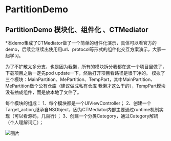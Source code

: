 # PartitionDemo
## PartitionDemo 模块化、组件化 、CTMediator

*本demo集成了CTMediator做了一个简单的组件化演示，具体可以看官方的demo，后续会继续出使用用url、protocol等形式的组件化交互方案演示，大家一起学习。

为了不扩散太多分支，也是因为我懒，所有的模块拆分我都在这一个项目里做了，下载项目之后一定先pod update一下，然后打开项目看路径是很干净的。
模拟了三个模块：MainPartition、MePartition、TempPart，其中MainPartition、MePartition做个公有仓库（建议做成私有仓库 我懒才这么干的），TempPart模块没有抽成组件，而是放本地了文件了。

每个模块的组成：
1、每个模块都是一个UIViewController；
2、创建一个Target_action,继承自NSObject，因为CTMediator内部主要通过runtime机制实现（可以看源码，几百行）；
3、创建一个分类Category，通过Category解耦（个人理解词汇）；


![图片](http://47.92.94.94/5f5321bd-40a4-4c0f-9a29-2cd8c91c284b.jpg)
